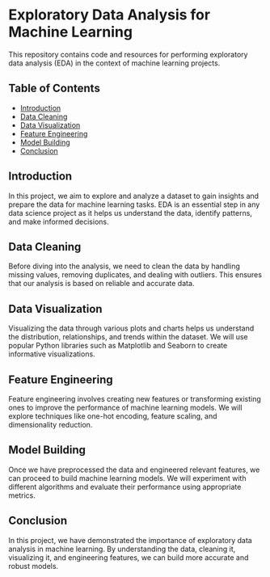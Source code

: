 # Exploratory Data Analysis for Machine Learning

This repository contains code and resources for performing exploratory data analysis (EDA) in the context of machine learning projects. 

## Table of Contents
- [Introduction](#introduction)
- [Data Cleaning](#data-cleaning)
- [Data Visualization](#data-visualization)
- [Feature Engineering](#feature-engineering)
- [Model Building](#model-building)
- [Conclusion](#conclusion)

## Introduction
In this project, we aim to explore and analyze a dataset to gain insights and prepare the data for machine learning tasks. EDA is an essential step in any data science project as it helps us understand the data, identify patterns, and make informed decisions.

## Data Cleaning
Before diving into the analysis, we need to clean the data by handling missing values, removing duplicates, and dealing with outliers. This ensures that our analysis is based on reliable and accurate data.

## Data Visualization
Visualizing the data through various plots and charts helps us understand the distribution, relationships, and trends within the dataset. We will use popular Python libraries such as Matplotlib and Seaborn to create informative visualizations.

## Feature Engineering
Feature engineering involves creating new features or transforming existing ones to improve the performance of machine learning models. We will explore techniques like one-hot encoding, feature scaling, and dimensionality reduction.

## Model Building
Once we have preprocessed the data and engineered relevant features, we can proceed to build machine learning models. We will experiment with different algorithms and evaluate their performance using appropriate metrics.

## Conclusion
In this project, we have demonstrated the importance of exploratory data analysis in machine learning. By understanding the data, cleaning it, visualizing it, and engineering features, we can build more accurate and robust models.
